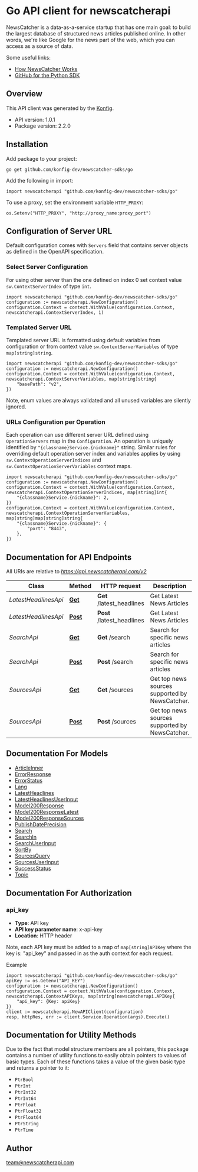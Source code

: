 # Go API client for newscatcherapi

NewsCatcher is a data-as-a-service startup that has one main goal:
to build the largest database of structured news articles published online.
In other words, we're like Google for the news part of the web, which you can access as a source of data.

Some useful links:
- [How NewsCatcher Works](https://docs.newscatcherapi.com/knowledge-base/how-newscatcher-works)
- [GitHub for the Python SDK](https://github.com/NewscatcherAPI/newscatcherapi-sdk-python)


## Overview
This API client was generated by the [Konfig](https://konfigthis.com).

- API version: 1.0.1
- Package version: 2.2.0

## Installation

Add package to your project:

```shell
go get github.com/konfig-dev/newscatcher-sdks/go
```

Add the following in import:

```golang
import newscatcherapi "github.com/konfig-dev/newscatcher-sdks/go"
```

To use a proxy, set the environment variable `HTTP_PROXY`:

```golang
os.Setenv("HTTP_PROXY", "http://proxy_name:proxy_port")
```

## Configuration of Server URL

Default configuration comes with `Servers` field that contains server objects as defined in the OpenAPI specification.

### Select Server Configuration

For using other server than the one defined on index 0 set context value `sw.ContextServerIndex` of type `int`.

```golang
import newscatcherapi "github.com/konfig-dev/newscatcher-sdks/go"
configuration := newscatcherapi.NewConfiguration()
configuration.Context = context.WithValue(configuration.Context, newscatcherapi.ContextServerIndex, 1)
```

### Templated Server URL

Templated server URL is formatted using default variables from configuration or from context value `sw.ContextServerVariables` of type `map[string]string`.

```golang
import newscatcherapi "github.com/konfig-dev/newscatcher-sdks/go"
configuration := newscatcherapi.NewConfiguration()
configuration.Context = context.WithValue(configuration.Context, newscatcherapi.ContextServerVariables, map[string]string{
	"basePath": "v2",
})
```

Note, enum values are always validated and all unused variables are silently ignored.

### URLs Configuration per Operation

Each operation can use different server URL defined using `OperationServers` map in the `Configuration`.
An operation is uniquely identified by `"{classname}Service.{nickname}"` string.
Similar rules for overriding default operation server index and variables applies by using `sw.ContextOperationServerIndices` and `sw.ContextOperationServerVariables` context maps.

```golang
import newscatcherapi "github.com/konfig-dev/newscatcher-sdks/go"
configuration := newscatcherapi.NewConfiguration()
configuration.Context = context.WithValue(configuration.Context, newscatcherapi.ContextOperationServerIndices, map[string]int{
	"{classname}Service.{nickname}": 2,
})
configuration.Context = context.WithValue(configuration.Context, newscatcherapi.ContextOperationServerVariables, map[string]map[string]string{
	"{classname}Service.{nickname}": {
		"port": "8443",
	},
})
```

## Documentation for API Endpoints

All URIs are relative to *https://api.newscatcherapi.com/v2*

Class | Method | HTTP request | Description
------------ | ------------- | ------------- | -------------
*LatestHeadlinesApi* | [**Get**](docs/LatestHeadlinesApi.md#get) | **Get** /latest_headlines | Get Latest News Articles
*LatestHeadlinesApi* | [**Post**](docs/LatestHeadlinesApi.md#post) | **Post** /latest_headlines | Get Latest News Articles
*SearchApi* | [**Get**](docs/SearchApi.md#get) | **Get** /search | Search for specific news articles
*SearchApi* | [**Post**](docs/SearchApi.md#post) | **Post** /search | Search for specific news articles
*SourcesApi* | [**Get**](docs/SourcesApi.md#get) | **Get** /sources | Get top news sources supported by NewsCatcher.
*SourcesApi* | [**Post**](docs/SourcesApi.md#post) | **Post** /sources | Get top news sources supported by NewsCatcher.


## Documentation For Models

 - [ArticleInner](docs/ArticleInner.md)
 - [ErrorResponse](docs/ErrorResponse.md)
 - [ErrorStatus](docs/ErrorStatus.md)
 - [Lang](docs/Lang.md)
 - [LatestHeadlines](docs/LatestHeadlines.md)
 - [LatestHeadlinesUserInput](docs/LatestHeadlinesUserInput.md)
 - [Model200Response](docs/Model200Response.md)
 - [Model200ResponseLatest](docs/Model200ResponseLatest.md)
 - [Model200ResponseSources](docs/Model200ResponseSources.md)
 - [PublishDatePrecision](docs/PublishDatePrecision.md)
 - [Search](docs/Search.md)
 - [SearchIn](docs/SearchIn.md)
 - [SearchUserInput](docs/SearchUserInput.md)
 - [SortBy](docs/SortBy.md)
 - [SourcesQuery](docs/SourcesQuery.md)
 - [SourcesUserInput](docs/SourcesUserInput.md)
 - [SuccessStatus](docs/SuccessStatus.md)
 - [Topic](docs/Topic.md)


## Documentation For Authorization



### api_key

- **Type**: API key
- **API key parameter name**: x-api-key
- **Location**: HTTP header

Note, each API key must be added to a map of `map[string]APIKey` where the key is: "api_key" and passed in as the auth context for each request.

Example

```golang
import newscatcherapi "github.com/konfig-dev/newscatcher-sdks/go"
apiKey := os.Getenv("API_KEY")
configuration := newscatcherapi.NewConfiguration()
configuration.Context = context.WithValue(configuration.Context, newscatcherapi.ContextAPIKeys, map[string]newscatcherapi.APIKey{
    "api_key": {Key: apiKey}
})
client := newscatcherapi.NewAPIClient(configuration)
resp, httpRes, err := client.Service.Operation(args).Execute()
```


## Documentation for Utility Methods

Due to the fact that model structure members are all pointers, this package contains
a number of utility functions to easily obtain pointers to values of basic types.
Each of these functions takes a value of the given basic type and returns a pointer to it:

* `PtrBool`
* `PtrInt`
* `PtrInt32`
* `PtrInt64`
* `PtrFloat`
* `PtrFloat32`
* `PtrFloat64`
* `PtrString`
* `PtrTime`

## Author

team@newscatcherapi.com

